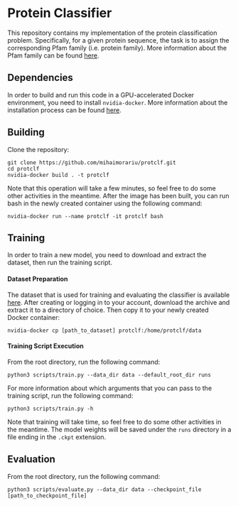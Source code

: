 # Protein Classifier

This repository contains my implementation of the protein classification problem. Specifically, for a given protein sequence, the task is to assign the corresponding Pfam family (i.e. protein family). More information about the Pfam family can be found [here](https://en.wikipedia.org/wiki/Pfam).

## Dependencies

In order to build and run this code in a GPU-accelerated Docker environment, you need to install `nvidia-docker`. More information about the installation process can be found [here](https://github.com/NVIDIA/nvidia-docker).

## Building

Clone the repository:
```
git clone https://github.com/mihaimorariu/protclf.git
cd protclf
nvidia-docker build . -t protclf
```
Note that this operation will take a few minutes, so feel free to do some other activities in the meantime. After the image has been built, you can run bash in the newly created container using the following command:
```
nvidia-docker run --name protclf -it protclf bash
```

## Training

In order to train a new model, you need to download and extract the dataset, then run the training script.

#### Dataset Preparation

The dataset that is used for training and evaluating the classifier is available [here](https://www.kaggle.com/googleai/pfam-seed-random-split). After creating or logging in to your account, download the archive and extract it to a directory of choice. Then copy it to your newly created Docker container:

```
nvidia-docker cp [path_to_dataset] protclf:/home/protclf/data
```

#### Training Script Execution

From the root directory, run the following command:
```
python3 scripts/train.py --data_dir data --default_root_dir runs
```

For more information about which arguments that you can pass to the training script, run the following command:
```
python3 scripts/train.py -h
```
Note that training will take time, so feel free to do some other activities in the meantime. The model weights will be saved under the `runs` directory in a file ending in the `.ckpt` extension.

## Evaluation

From the root directory, run the following command:
```
python3 scripts/evaluate.py --data_dir data --checkpoint_file [path_to_checkpoint_file]
```
